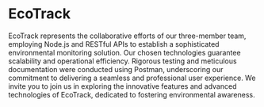 # EcoTrack
EcoTrack represents the collaborative efforts of our three-member team, employing Node.js and RESTful APIs to establish a sophisticated environmental monitoring solution. Our chosen technologies guarantee scalability and operational efficiency. Rigorous testing and meticulous documentation were conducted using Postman, underscoring our commitment to delivering a seamless and professional user experience. We invite you to join us in exploring the innovative features and advanced technologies of EcoTrack, dedicated to fostering environmental awareness.
